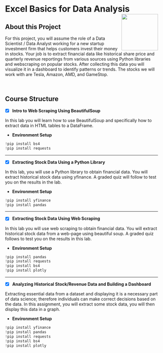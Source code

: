 # Excel Basics for Data Analysis <img src="https://raw.githubusercontent.com/roshangrewal/IBM-Data-Science-Professional-Certification/master/IBM-Banner.png" align="right" width="120" />


## About this Project
For this project, you will assume the role of a Data Scientist / Data Analyst working for a new startup investment firm that helps customers invest their money in stocks. Your job is to extract financial data like historical share price and quarterly revenue reportings from various sources using Python libraries and webscraping on popular stocks. After collecting this data you will visualize it in a dashboard to identify patterns or trends. The stocks we will work with are Tesla, Amazon, AMD, and GameStop.

</br>

## Course Structure

- [x] **Intro to Web Scraping Using BeautifulSoup**

In this lab you will learn how to use BeautifulSoup and specifically how to extract data in HTML tables to a DataFrame. 
* **Environment Setup**
```python
!pip install bs4
!pip install requests
```

---

- [x] **Extracting Stock Data Using a Python Library**

In this lab, you will use a Python library to obtain financial data. You will extract historical stock data using yfinance. A graded quiz will follow to test you on the results in the lab.

* **Environment Setup**
```python
!pip install yfinance
!pip install pandas
```

---

- [x] **Extracting Stock Data Using Web Scraping**

In this lab you will use web scraping to obtain financial data. You will extract historical stock data from a web-page using beautiful soup. A graded quiz follows to test you on the results in this lab.

* **Environment Setup**
```python
!pip install pandas
!pip install requests
!pip install bs4
!pip install plotly
```

---

- [x] **Analyzing Historical Stock/Revenue Data and Building a Dashboard**

Extracting essential data from a dataset and displaying it is a necessary part of data science; therefore individuals can make correct decisions based on the data. In this assignment, you will extract some stock data, you will then display this data in a graph.

* **Environment Setup**
```python
!pip install yfinance
!pip install pandas
!pip install requests
!pip install bs4
!pip install plotly
```
